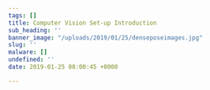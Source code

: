 ```yaml
---
tags: []
title: Computer Vision Set-up Introduction
sub_heading: ''
banner_image: "/uploads/2019/01/25/denseposeimages.jpg"
slug: ''
malware: []
undefined: ''
date: 2019-01-25 08:00:45 +0000

---
```

